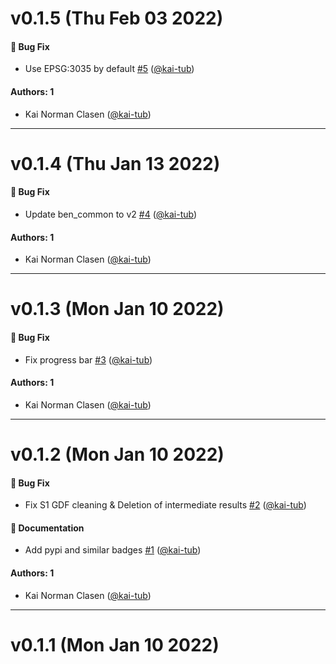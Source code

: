 # v0.1.5 (Thu Feb 03 2022)

#### 🐛 Bug Fix

- Use EPSG:3035 by default [#5](https://github.com/kai-tub/bigearthnet_gdf_builder/pull/5) ([@kai-tub](https://github.com/kai-tub))

#### Authors: 1

- Kai Norman Clasen ([@kai-tub](https://github.com/kai-tub))

---

# v0.1.4 (Thu Jan 13 2022)

#### 🐛 Bug Fix

- Update ben_common to v2 [#4](https://github.com/kai-tub/bigearthnet_gdf_builder/pull/4) ([@kai-tub](https://github.com/kai-tub))

#### Authors: 1

- Kai Norman Clasen ([@kai-tub](https://github.com/kai-tub))

---

# v0.1.3 (Mon Jan 10 2022)

#### 🐛 Bug Fix

- Fix progress bar [#3](https://github.com/kai-tub/bigearthnet_gdf_builder/pull/3) ([@kai-tub](https://github.com/kai-tub))

#### Authors: 1

- Kai Norman Clasen ([@kai-tub](https://github.com/kai-tub))

---

# v0.1.2 (Mon Jan 10 2022)

#### 🐛 Bug Fix

- Fix S1 GDF cleaning & Deletion of intermediate results [#2](https://github.com/kai-tub/bigearthnet_gdf_builder/pull/2) ([@kai-tub](https://github.com/kai-tub))

#### 📝 Documentation

- Add pypi and similar badges [#1](https://github.com/kai-tub/bigearthnet_gdf_builder/pull/1) ([@kai-tub](https://github.com/kai-tub))

#### Authors: 1

- Kai Norman Clasen ([@kai-tub](https://github.com/kai-tub))

---

# v0.1.1 (Mon Jan 10 2022)
